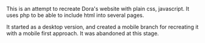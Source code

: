 This is an attempt to recreate Dora's website with plain css, javascript. It uses php to be able to include html into several pages.

It started as a desktop version, and created a mobile branch for recreating it with a mobile first approach. It was abandoned at this stage.
